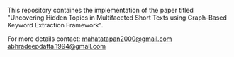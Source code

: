 This repository containes the implementation of the paper titled "Uncovering Hidden Topics in Multifaceted Short Texts using Graph-Based Keyword Extraction Framework".




For more details contact:
mahatatapan2000@gmail.com
abhradeepdatta.1994@gmail.com
